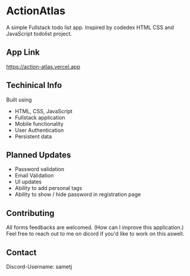 # ActionAtlas

A simple Fullstack todo list app. Inspired by codedex HTML CSS and JavaScript todolist project.

## App Link

https://action-atlas.vercel.app

## Techinical Info

Built using

- HTML, CSS, JavaScript
- Fullstack application
- Mobile functionality
- User Authentication
- Persistent data

## Planned Updates

- Password validation
- Email Validation
- UI updates
- Ability to add personal tags
- Ability to show / hide password in registration page

## Contributing

All forms feedbacks are welcomed. (How can I improve this application.)
Feel free to reach out to me on dicord if you'd like to work on this aswell.

## Contact

Discord-Username: sametj
